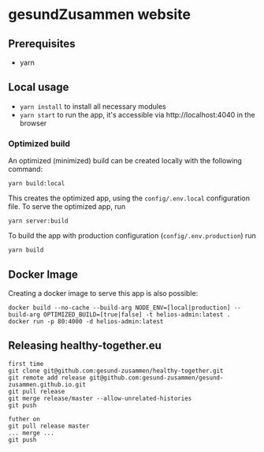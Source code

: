 # gesundZusammen website

## Prerequisites

- yarn

## Local usage

- `yarn install` to install all necessary modules
- `yarn start` to run the app, it's accessible via http://localhost:4040 in the browser

### Optimized build

An optimized (minimized) build can be created locally with the following command:

```
yarn build:local
```

This creates the optimized app, using the `config/.env.local` configuration file. To serve the optimized app, run

```
yarn server:build
```

To build the app with production configuration (`config/.env.production`) run

```
yarn build
```

## Docker Image

Creating a docker image to serve this app is also possible:

```
docker build --no-cache --build-arg NODE_ENV=[local|production] --build-arg OPTIMIZED_BUILD=[true|false] -t helios-admin:latest .
docker run -p 80:4000 -d helios-admin:latest
```

## Releasing healthy-together.eu


```
first time
git clone git@github.com:gesund-zusammen/healthy-together.git
git remote add release git@github.com:gesund-zusammen/gesund-zusammen.github.io.git
git pull release
git merge release/master --allow-unrelated-histories
git push

futher on
git pull release master
... merge ...
git push
```

